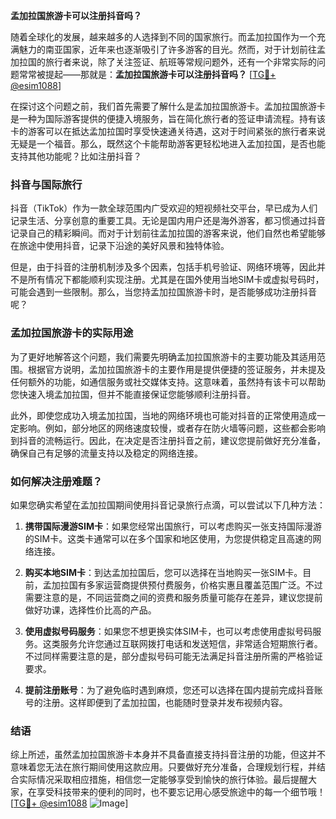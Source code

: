 **孟加拉国旅游卡可以注册抖音吗？**

随着全球化的发展，越来越多的人选择到不同的国家旅行。而孟加拉国作为一个充满魅力的南亚国家，近年来也逐渐吸引了许多游客的目光。然而，对于计划前往孟加拉国的旅行者来说，除了关注签证、航班等常规问题外，还有一个非常实际的问题常常被提起——那就是：**孟加拉国旅游卡可以注册抖音吗？** [[TG💪+ @esim1088](https://t.me/s/esim1088)]

在探讨这个问题之前，我们首先需要了解什么是孟加拉国旅游卡。孟加拉国旅游卡是一种为国际游客提供的便捷入境服务，旨在简化旅行者的签证申请流程。持有该卡的游客可以在抵达孟加拉国时享受快速通关待遇，这对于时间紧张的旅行者来说无疑是一个福音。那么，既然这个卡能帮助游客更轻松地进入孟加拉国，是否也能支持其他功能呢？比如注册抖音？

### 抖音与国际旅行

抖音（TikTok）作为一款全球范围内广受欢迎的短视频社交平台，早已成为人们记录生活、分享创意的重要工具。无论是国内用户还是海外游客，都习惯通过抖音记录自己的精彩瞬间。而对于计划前往孟加拉国的游客来说，他们自然也希望能够在旅途中使用抖音，记录下沿途的美好风景和独特体验。

但是，由于抖音的注册机制涉及多个因素，包括手机号验证、网络环境等，因此并不是所有情况下都能顺利实现注册。尤其是在国外使用当地SIM卡或虚拟号码时，可能会遇到一些限制。那么，当您持孟加拉国旅游卡时，是否能够成功注册抖音呢？

### 孟加拉国旅游卡的实际用途

为了更好地解答这个问题，我们需要先明确孟加拉国旅游卡的主要功能及其适用范围。根据官方说明，孟加拉国旅游卡的主要作用是提供便捷的签证服务，并未提及任何额外的功能，如通信服务或社交媒体支持。这意味着，虽然持有该卡可以帮助您快速入境孟加拉国，但并不能直接保证您能够顺利注册抖音。

此外，即使您成功入境孟加拉国，当地的网络环境也可能对抖音的正常使用造成一定影响。例如，部分地区的网络速度较慢，或者存在防火墙等问题，这些都会影响到抖音的流畅运行。因此，在决定是否注册抖音之前，建议您提前做好充分准备，确保自己有足够的流量支持以及稳定的网络连接。

### 如何解决注册难题？

如果您确实希望在孟加拉国期间使用抖音记录旅行点滴，可以尝试以下几种方法：

1. **携带国际漫游SIM卡**：如果您经常出国旅行，可以考虑购买一张支持国际漫游的SIM卡。这类卡通常可以在多个国家和地区使用，为您提供稳定且高速的网络连接。
   
2. **购买本地SIM卡**：到达孟加拉国后，您可以选择在当地购买一张SIM卡。目前，孟加拉国有多家运营商提供预付费服务，价格实惠且覆盖范围广泛。不过需要注意的是，不同运营商之间的资费和服务质量可能存在差异，建议您提前做好功课，选择性价比高的产品。

3. **使用虚拟号码服务**：如果您不想更换实体SIM卡，也可以考虑使用虚拟号码服务。这类服务允许您通过互联网拨打电话和发送短信，非常适合短期旅行者。不过同样需要注意的是，部分虚拟号码可能无法满足抖音注册所需的严格验证要求。

4. **提前注册账号**：为了避免临时遇到麻烦，您还可以选择在国内提前完成抖音账号的注册。这样即便到了孟加拉国，也能随时登录并发布视频内容。

### 结语

综上所述，虽然孟加拉国旅游卡本身并不具备直接支持抖音注册的功能，但这并不意味着您无法在旅行期间使用这款应用。只要做好充分准备，合理规划行程，并结合实际情况采取相应措施，相信您一定能够享受到愉快的旅行体验。最后提醒大家，在享受科技带来的便利的同时，也不要忘记用心感受旅途中的每一个细节哦！[[TG💪+ @esim1088](https://t.me/s/esim1088) ![Image](https://i.postimg.cc/4NQfJmqS/Snipaste-2025-05-13-00-14-12.png)]
